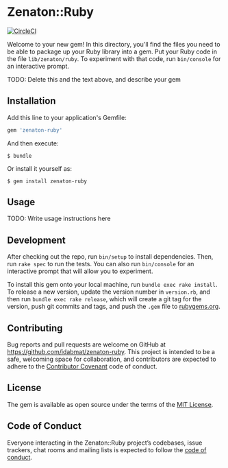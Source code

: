 # Zenaton::Ruby
[![CircleCI](https://circleci.com/gh/zenaton/zenaton-ruby/tree/master.svg?style=svg&circle-token=99da357820821f49236b1e2f20657100fb382bd8)](https://circleci.com/gh/zenaton/zenaton-ruby/tree/master)

Welcome to your new gem! In this directory, you'll find the files you need to be able to package up your Ruby library into a gem. Put your Ruby code in the file `lib/zenaton/ruby`. To experiment with that code, run `bin/console` for an interactive prompt.

TODO: Delete this and the text above, and describe your gem

## Installation

Add this line to your application's Gemfile:

```ruby
gem 'zenaton-ruby'
```

And then execute:

    $ bundle

Or install it yourself as:

    $ gem install zenaton-ruby

## Usage

TODO: Write usage instructions here

## Development

After checking out the repo, run `bin/setup` to install dependencies. Then, run `rake spec` to run the tests. You can also run `bin/console` for an interactive prompt that will allow you to experiment.

To install this gem onto your local machine, run `bundle exec rake install`. To release a new version, update the version number in `version.rb`, and then run `bundle exec rake release`, which will create a git tag for the version, push git commits and tags, and push the `.gem` file to [rubygems.org](https://rubygems.org).

## Contributing

Bug reports and pull requests are welcome on GitHub at https://github.com/idabmat/zenaton-ruby. This project is intended to be a safe, welcoming space for collaboration, and contributors are expected to adhere to the [Contributor Covenant](http://contributor-covenant.org) code of conduct.

## License

The gem is available as open source under the terms of the [MIT License](https://opensource.org/licenses/MIT).

## Code of Conduct

Everyone interacting in the Zenaton::Ruby project’s codebases, issue trackers, chat rooms and mailing lists is expected to follow the [code of conduct](https://github.com/idabmat/zenaton-ruby/blob/master/CODE_OF_CONDUCT.md).
